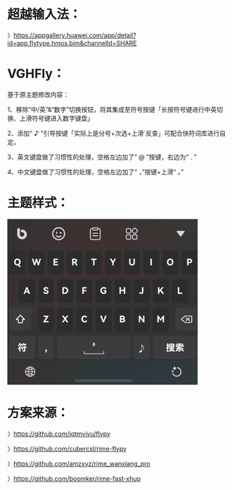 # 超越输入法：

〉https://appgallery.huawei.com/app/detail?id=app.flytype.hmos.bim&channelId=SHARE

# VGHFly：

基于原主题修改内容：

1、移除“中/英”&“数字”切换按钮，将其集成至符号按键「长按符号键进行中英切换、上滑符号键进入数字键盘」

2、添加“ ♪ ”引导按键「实际上是分号+次选+上滑`反查」可配合快符词库进行自定。

3、英文键盘做了习惯性的处理，空格左边加了“ @ ”按键，右边为“ . ”

4、中文键盘做了习惯性的处理，空格左边加了“ ，”按键+上滑“ 。”

# 主题样式：

 ![主题样式](主题样式.png)

# 方案来源：
〉https://github.com/jqtmviyu/flypy

〉https://github.com/cubercsl/rime-flypy

〉https://github.com/amzxyz/rime_wanxiang_pro

〉https://github.com/boomker/rime-fast-xhup